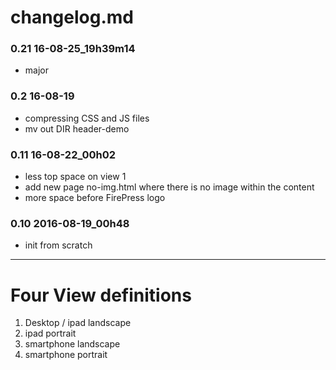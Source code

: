 # changelog.md

### 0.21 16-08-25_19h39m14
- major 

### 0.2 16-08-19
- compressing CSS and JS files
- mv out DIR header-demo

### 0.11 16-08-22_00h02
- less top space on view 1
- add new page no-img.html where there is no image within the content
- more space before FirePress logo

### 0.10 2016-08-19_00h48
- init from scratch

---

# Four View definitions

1. Desktop / ipad landscape
2. ipad portrait
3. smartphone landscape
4. smartphone portrait